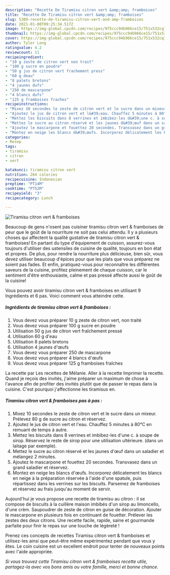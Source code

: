 ```yaml
---
description: "Recette De Tiramisu citron vert &amp;amp; framboises"
title: "Recette De Tiramisu citron vert &amp;amp; framboises"
slug: 5309-recette-de-tiramisu-citron-vert-and-amp-framboises
date: 2021-01-08T09:25:34.517Z
image: https://img-global.cpcdn.com/recipes/975ccc94b966ce15/751x532cq70/tiramisu-citron-vert-framboises-photo-principale-de-la-recette.jpg
thumbnail: https://img-global.cpcdn.com/recipes/975ccc94b966ce15/751x532cq70/tiramisu-citron-vert-framboises-photo-principale-de-la-recette.jpg
cover: https://img-global.cpcdn.com/recipes/975ccc94b966ce15/751x532cq70/tiramisu-citron-vert-framboises-photo-principale-de-la-recette.jpg
author: Tyler Long
ratingvalue: 4.2
reviewcount: 11
recipeingredient:
- "10 g zeste de citron vert non trait"
- "100 g sucre en poudre"
- "50 g jus de citron vert frachement press"
- "60 g deau"
- "8 palets bretons"
- "4 jaunes dufs"
- "250 de mascarpone"
- "4 blancs dufs"
- "125 g framboises fraches"
recipeinstructions:
- "Mixez 10 secondes le zeste de citron vert et le sucre dans un mixeur. Prélevez 80 g de sucre au citron et réservez."
- "Ajoutez le jus de citron vert et l&#39;eau. Chauffez 5 minutes à 80°C en remuant de temps à autre."
- "Mettez les biscuits dans 8 verrines et imbibez-les d&#39;une c. à soupe de sirop. Réservez le reste de sirop pour une utilisation ultérieure. (dans un laitage par exemple)."
- "Mettez le sucre au citron réservé et les jaunes d&#39;œuf dans un saladier et mélangez 2 minutes."
- "Ajoutez le mascarpone et fouettez 20 secondes. Transvasez dans un grand saladier et réservez."
- "Montez en neige les blancs d&#39;œufs. Incorporez délicatement les blancs en neige à la préparation réservée à l&#39;aide d&#39;une spatule, puis répartissez dans les verrines sur les biscuits. Parsemez de framboises et réservez au frais jusqu&#39;au moment de servir."
categories:
- Resep
tags:
- tiramisu
- citron
- vert

katakunci: tiramisu citron vert 
nutrition: 264 calories
recipecuisine: Indonesian
preptime: "PT14M"
cooktime: "PT52M"
recipeyield: "3"
recipecategory: Lunch

---
```



![Tiramisu citron vert &amp; framboises](https://img-global.cpcdn.com/recipes/975ccc94b966ce15/751x532cq70/tiramisu-citron-vert-framboises-photo-principale-de-la-recette.jpg)

Beaucoup de gens n'osent pas cuisiner tiramisu citron vert &amp; framboises de peur que le goût de la nourriture ne soit pas celui attendu. Il y a plusieurs choses qui affectent la qualité gustative de tiramisu citron vert &amp; framboises! En partant du type d'équipement de cuisson, assurez-vous toujours d'utiliser des ustensiles de cuisine de qualité, toujours en bon état et propres. De plus, pour rendre la nourriture plus délicieuse, bien sûr, vous devez utiliser beaucoup d'épices pour que les plats que vous préparez ne soient pas fades. Et enfin, pratiquez-vous pour reconnaître les différentes saveurs de la cuisine, profitez pleinement de chaque cuisson, car le sentiment d'être enthousiaste, calme et pas pressé affecte aussi le goût de la cuisine!

<!--inarticleads1-->

Vous pouvez avoir tiramisu citron vert &amp; framboises en utilisant 9 Ingrédients et 6 pas. Voici comment vous atteindre cette.

##### Ingrédients de tiramisu citron vert &amp; framboises :

1. Vous devez vous préparer 10 g zeste de citron vert, non traité
1. Vous devez vous préparer 100 g sucre en poudre
1. Utilisation 50 g jus de citron vert fraîchement pressé
1. Utilisation 60 g d&#39;eau
1. Utilisation 8 palets bretons
1. Utilisation 4 jaunes d&#39;œufs
1. Vous devez vous préparer 250 de mascarpone
1. Vous devez vous préparer 4 blancs d&#39;œufs
1. Vous devez vous préparer 125 g framboises fraîches


La recette par Les recettes de Mélanie. Aller à la recette Imprimer la recette. Quand je reçois des invités, j&#39;aime préparer un maximum de chose à l&#39;avance afin de profiter des invités plutôt que de passer le repas dans la cuisine. C&#39;est pourquoi j&#39;affectionne les tiramisus en. 

<!--inarticleads2-->

##### Tiramisu citron vert &amp; framboises pas à pas :

1. Mixez 10 secondes le zeste de citron vert et le sucre dans un mixeur. Prélevez 80 g de sucre au citron et réservez.
1. Ajoutez le jus de citron vert et l&#39;eau. Chauffez 5 minutes à 80°C en remuant de temps à autre.
1. Mettez les biscuits dans 8 verrines et imbibez-les d&#39;une c. à soupe de sirop. Réservez le reste de sirop pour une utilisation ultérieure. (dans un laitage par exemple).
1. Mettez le sucre au citron réservé et les jaunes d&#39;œuf dans un saladier et mélangez 2 minutes.
1. Ajoutez le mascarpone et fouettez 20 secondes. Transvasez dans un grand saladier et réservez.
1. Montez en neige les blancs d&#39;œufs. Incorporez délicatement les blancs en neige à la préparation réservée à l&#39;aide d&#39;une spatule, puis répartissez dans les verrines sur les biscuits. Parsemez de framboises et réservez au frais jusqu&#39;au moment de servir.


Aujourd&#39;hui je vous propose une recette de tiramisu au citron : il se compose de biscuits à la cuillère maison imbibés d&#39;un sirop au limoncello, d&#39;une crèm. Saupoudrer de zeste de citron en guise de décoration. Ajouter le mascarpone en plusieurs fois en continuant de fouetter. Prélever les zestes des deux citrons. Une recette facile, rapide, saine et gourmande parfaite pour finir le repas sur une touche de légèreté ! 

<!--inarticleads1-->

<p>
Prenez ces concepts de recettes Tiramisu citron vert &amp; framboises et utilisez-les ainsi que peut-être même expérimentez pendant que vous y êtes. Le coin cuisine est un excellent endroit pour tenter de nouveaux points avec l'aide appropriée.
</p>

<p>
<i>Si vous trouvez cette Tiramisu citron vert &amp; framboises recette utile, partagez-la avec vos bons amis ou votre famille, merci et bonne chance.</i>
</p>

